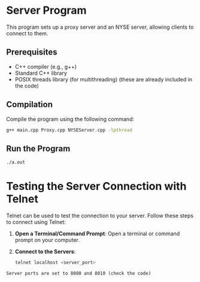 # Server Program

This program sets up a proxy server and an NYSE server, allowing clients to connect to them.

## Prerequisites

- C++ compiler (e.g., g++)
- Standard C++ library
- POSIX threads library (for multithreading)
(these are already included in the code)

## Compilation

Compile the program using the following command:

```bash
g++ main.cpp Proxy.cpp NYSEServer.cpp -lpthread
```

## Run the Program
```bash
./a.out
```

# Testing the Server Connection with Telnet

Telnet can be used to test the connection to your server. Follow these steps to connect using Telnet:

1. **Open a Terminal/Command Prompt**: Open a terminal or command prompt on your computer.

2. **Connect to the Servers**:
   ```bash
   telnet localhost <server_port>
```
Server ports are set to 8080 and 8010 (check the code)